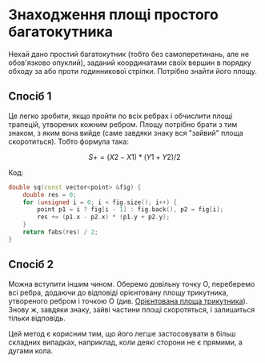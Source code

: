 # Знаходження площі простого багатокутника

Нехай дано простий багатокутник (тобто без самоперетинань, але не обов'язково опуклий), заданий координатами своїх вершин в порядку обходу за або проти годинникової стрілки. Потрібно знайти його площу.

## Спосіб 1

Це легко зробити, якщо пройти по всіх ребрах і обчислити площі трапецій, утворених кожним ребром. Площу потрібно брати з тим знаком, з яким вона вийде (саме завдяки знаку вся "зайвий" площа скоротиться). Тобто формула така:

$$
S += (X2 - X1) * (Y1 + Y2) / 2
$$

Код:

<!--- TODO: specify code snippet id -->
``` cpp
double sq(const vector<point> &fig) {
    double res = 0;
    for (unsigned i = 0; i < fig.size(); i++) {
        point p1 = i ? fig[i - 1] : fig.back(), p2 = fig[i];
        res += (p1.x - p2.x) * (p1.y + p2.y);
    }
    return fabs(res) / 2;
}
```

## Спосіб 2

Можна вступити іншим чином. Оберемо довільну точку O, переберемо всі ребра, додаючи до відповіді орієнтовану площу трикутника, утвореного ребром і точкою O (див. [Орієнтована площа трикутника](oriented_area)). Знову ж, завдяки знаку, зайві частини площі скоротяться, і залишиться тільки відповідь.

Цей метод є корисним тим, що його легше застосовувати в більш складних випадках, наприклад, коли деякі сторони не є прямими, а дугами кола.
